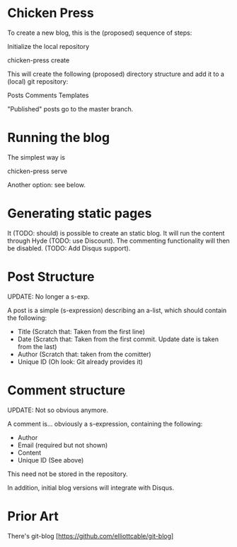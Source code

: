 Chicken Press
=============

To create a new blog, this is the (proposed) sequence of steps:


Initialize the local repository

chicken-press create <name>

This will create the following (proposed) directory structure and add it to a (local) git repository:

Posts
Comments
Templates

"Published" posts go to the master branch.


Running the blog
================

The simplest way is

chicken-press serve

Another option: see below.


Generating static pages
=======================

It (TODO: should) is possible to create an static blog. It will run the content through Hyde (TODO: use Discount). The commenting functionality will then be disabled. (TODO: Add Disqus support).


Post Structure
==============

UPDATE: No longer a s-exp.

A post is a simple (s-expression) describing an a-list, which should contain the following:

  - Title (Scratch that: Taken from the first line)
  - Date (Scratch that: Taken from the first commit. Update date is taken from the last)
  - Author (Scratch that: taken from the comitter)
  - Unique ID (Oh look: Git already provides it)

Comment structure
=================

UPDATE: Not so obvious anymore.

A comment is... obviously a s-expression, containing the following:

  - Author
  - Email (required but not shown)
  - Content
  - Unique ID (See above)

This need not be stored in the repository.

In addition, initial blog versions will integrate with Disqus.

Prior Art
=========

There's git-blog [https://github.com/elliottcable/git-blog]
